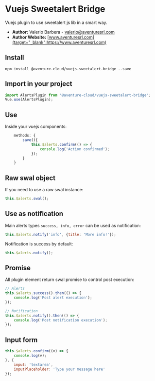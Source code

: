 # Vuejs Sweetalert Bridge
Vuejs plugin to use sweetalert js lib in a smart way.


- **Author:** Valerio Barbera - [valerio@aventuresrl.com](mailto:valerio@aventuresrl.com)
- **Author Website:** [www.aventuresrl.com](target="_blank":https://www.aventuresrl.com)


## Install
`npm install @aventure-cloud/vuejs-sweetalert-bridge --save`


## Import in your project
```javascript
import AlertsPlugin from '@aventure-cloud/vuejs-sweetalert-bridge';
Vue.use(AlertsPlugin);
```


## Use
Inside your vuejs components:
```javascript
    methods: {
        save(){
            this.$alerts.confirm(() => {
                console.log('Action confirmed');
            });
        }
    }
```


## Raw swal object
If you need to use a raw swal instance:
```javascript
this.$alerts.swal();
```


## Use as notification
Main alerts types `success, info, error` can be used as notification:
```javascript
this.$alerts.notify('info', {title: 'More info!'});
```

Notification is success by default:
```javascript
this.$alerts.notify();
```


## Promise
All plugin element return swal promise to control post execution:
```javascript
// Alerts
this.$alerts.success().then(() => {
    console.log('Post alert execution');
});

// Notification
this.$alerts.notify().then(() => {
    console.log('Post notification execution');
});
```


## Input form
```javascript
this.$alerts.confirm((v) => {
    console.log(v);
}, {
    input: 'textarea',
    inputPlaceholder: 'Type your message here'
});
```